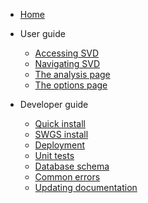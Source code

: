 - [Home](/)

- User guide
  - [Accessing SVD](user_guide/signup.md)
  - [Navigating SVD](user_guide/navigation.md)
  - [The analysis page](user_guide/analysis.md)
  - [The options page](user_guide/options.md)

- Developer guide
  - [Quick install](developer_guide/quick_install.md)
  - [SWGS install](developer_guide/swgs_quickstart.md)
  - [Deployment](developer_guide/deploy.md)
  - [Unit tests](developer_guide/unit_tests.md)
  - [Database schema](developer_guide/schema.md)
  - [Common errors](developer_guide/common_errors.md)
  - [Updating documentation](developer_guide/docs.md)
